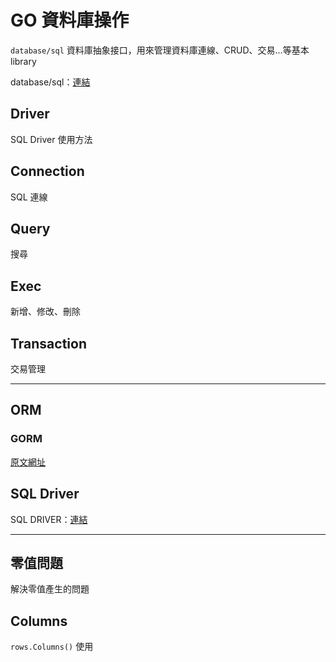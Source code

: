 # GO 資料庫操作

`database/sql` 資料庫抽象接口，用來管理資料庫連線、CRUD、交易…等基本 library

database/sql：[連結](https://golang.org/pkg/database/sql)

## Driver

SQL Driver 使用方法

## Connection

SQL 連線

## Query

搜尋

## Exec

新增、修改、刪除

## Transaction

交易管理

-----

## ORM

### GORM

[原文網址](http://doc.gorm.io/)

## SQL Driver

SQL DRIVER：[連結](https://github.com/golang/go/wiki/SQLDrivers)

----

## 零值問題

解決零值產生的問題

## Columns

`rows.Columns()` 使用
